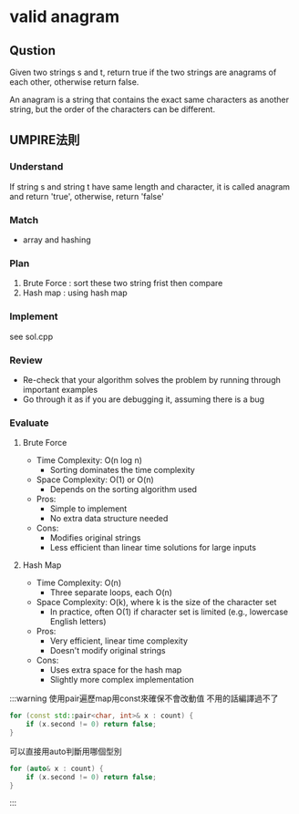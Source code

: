 # valid anagram
## Qustion
Given two strings s and t, return true if the two strings are anagrams of each other, otherwise return false.

An anagram is a string that contains the exact same characters as another string, but the order of the characters can be different.


## UMPIRE法則
### Understand
If string s and string t have same length and character, it is called anagram and return 'true', otherwise, return 'false'

### Match
* array and hashing

### Plan
1. Brute Force : sort these two string frist then compare
2. Hash map : using hash map
 
### Implement
see sol.cpp

### Review
* Re-check that your algorithm solves the problem by running through important examples
* Go through it as if you are debugging it, assuming there is a bug

### Evaluate
1. Brute Force
    * Time Complexity: O(n log n)
        * Sorting dominates the time complexity
    * Space Complexity: O(1) or O(n)
        * Depends on the sorting algorithm used
    * Pros:
        * Simple to implement
        * No extra data structure needed
    * Cons:
        * Modifies original strings
        * Less efficient than linear time solutions for large inputs

2. Hash Map
    * Time Complexity: O(n)
        * Three separate loops, each O(n)
    * Space Complexity: O(k), where k is the size of the character set
        * In practice, often O(1) if character set is limited (e.g., lowercase English letters)
    * Pros:
        * Very efficient, linear time complexity
        * Doesn't modify original strings
    * Cons:
        * Uses extra space for the hash map
        * Slightly more complex implementation


:::warning
使用pair遍歷map用const來確保不會改動值 不用的話編譯過不了
```cpp
for (const std::pair<char, int>& x : count) {
    if (x.second != 0) return false;
}
```
可以直接用auto判斷用哪個型別
```cpp
for (auto& x : count) {
    if (x.second != 0) return false;
}
```
:::